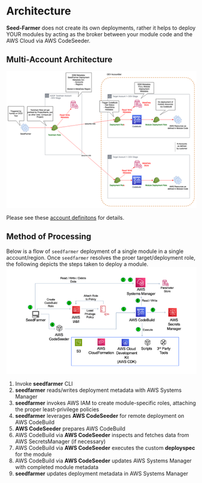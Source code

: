 # Architecture

**Seed-Farmer** does not create its own deployments, rather it helps to deploy YOUR modules by acting as the broker between your 
module code and the AWS Cloud via AWS CodeSeeder.


## Multi-Account Architecture
![MultiAccount seedfarmer](_static/multi-account.png)

Please see these [account definitons](multiaccount_support) for details.

## Method of Processing
Below is a flow of `seedfarmer` deployment of a single module in a single account/region.  Once `seedfarmer` resolves the proer target/deployment role, the following depicts the steps taken to deploy a module.
![seedfarmer Invocation](_static/SeedFarmer.png)

1. Invoke **seedfarmer** CLI
2. **seedfarmer** reads/writes deployment metadata with AWS Systems Manager
3. **seedfarmer** invokes AWS IAM to create module-specific roles, attaching the proper least-privilege policies
4. **seedfarmer** leverages **AWS CodeSeeder** for remote deployment on AWS CodeBuild
5. **AWS CodeSeeder** prepares AWS CodeBuild 
6. AWS CodeBuild via **AWS CodeSeeder** inspects and fetches data from AWS SecretsManager (if necessary)
7. AWS CodeBuild via **AWS CodeSeeder** executes the custom **deployspec** for the module
9. AWS CodeBuild via **AWS CodeSeeder** updates AWS Systems Manager with completed module metadata
9. **seedfarmer** updates deployment metadata in AWS Systems Manager

